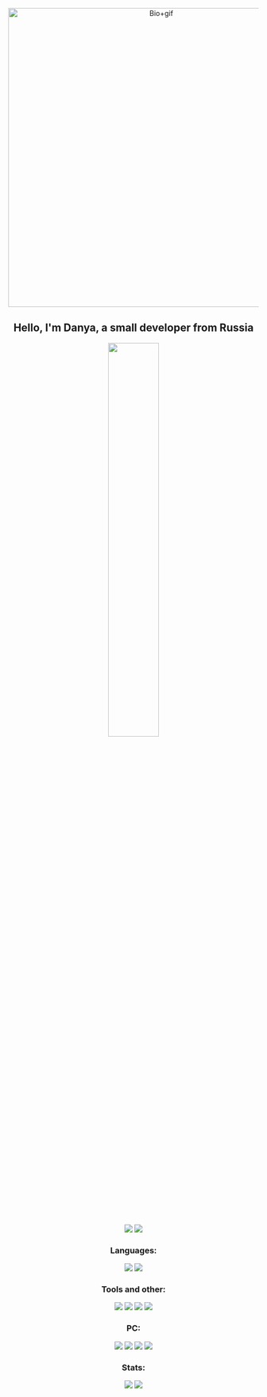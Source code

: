 <p align="center">
  <a href="https://e-z.bio/d3f0ltik" target="_blank">
    <img src="https://i.ibb.co/fzyvWNcC/standard-4.gif" alt="Bio+gif" width="600"/>
  </a>
</p>

<h2 align="center">Hello, I'm Danya, a small developer from Russia</h2>

<p align="center">
  <a href="https://discord.com/users/283314385517019136">
    <img src="https://lanyard-profile-readme.vercel.app/api/283314385517019136" width="45%">
  </a>
</p>

<p align="center">
  <img src="https://komarev.com/ghpvc/?username=defoltik1337"/>
  <img src="https://img.shields.io/github/followers/defoltik1337"/>
</p>

### <h3 align="center">Languages:</h3>
<p align="center">
  <img src="https://img.shields.io/badge/HTML5-E34F26?logo=html5&logoColor=fff&style=for-the-badge"/>
  <img src="https://img.shields.io/badge/Python-3776AB?logo=python&logoColor=fff&style=for-the-badge"/>
</p>

### <h3 align="center">Tools and other:</h3>
<p align="center">
  <img src="https://img.shields.io/badge/phpMyAdmin-6C78AF?logo=phpmyadmin&logoColor=fff&style=for-the-badge"/>
  <img src="https://img.shields.io/badge/Hetzner-D50C2D?logo=hetzner&logoColor=fff&style=for-the-badge"/>
  <img src="https://img.shields.io/badge/Discord-5865F2?logo=discord&logoColor=fff&style=for-the-badge"/>
  <img src="https://img.shields.io/badge/Vencord-D3859B?logo=vencord&logoColor=fff&style=for-the-badge"/>
</p>

### <h3 align="center">PC:</h3>
<p align="center">
  <img src="https://img.shields.io/badge/NVIDIA-76B900?logo=nvidia&logoColor=fff&style=for-the-badge"/>
  <img src="https://img.shields.io/badge/Intel-0071C5?logo=intel&logoColor=fff&style=for-the-badge"/>
  <img src="https://img.shields.io/badge/Samsung-1428A0?logo=samsung&logoColor=fff&style=for-the-badge"/>
  <img src="https://img.shields.io/badge/MSI-F00?logo=msi&logoColor=fff&style=for-the-badge"/>
</p>


### <h3 align="center">Stats:</h3>
<p align="center">
  <img src="https://github-readme-stats.vercel.app/api?username=defoltik1337&show_icons=true&theme=gruvbox"/>
  <img src="https://github-readme-stats.vercel.app/api/top-langs/?username=defoltik1337&layout=compact"/>
</p>
